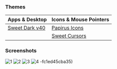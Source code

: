 ### Themes

| Apps & Desktop                                         | Icons & Mouse Pointers                                 |
| ------------------------------------------------------ | :----------------------------------------------------- |
| [Sweet Dark v40](https://www.gnome-look.org/p/1253385) | [Papirus Icons](https://www.gnome-look.org/p/1166289/) |
|                                                        | [Sweet Cursors](https://www.gnome-look.org/p/1393084)  |

### Screenshots
![1](https://github.com/DrShahinstein/dotfiles/assets/81323808/64a89440-fb3f-44f9-aba6-f2cdbe005124)
![2](https://github.com/DrShahinstein/dotfiles/assets/81323808/84867664-a4e1-4764-8bda-45f960df29bc)
![3](https://github.com/DrShahinstein/dotfiles/assets/81323808/bf139b27-8899-4a1d-a85d-de4e9af18d3b)
![4](https://github.com/DrShahinstein/dotfiles/assets/81323808/bf82c6cc-8c0c-48d5-ae67-5b23ae90dcf7)
-fc1ed45cba35)
